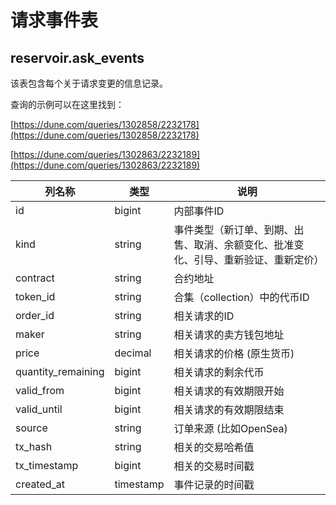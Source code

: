 # 请求事件表

## **reservoir.ask\_events**

该表包含每个关于请求变更的信息记录。

查询的示例可以在这里找到：

[https://dune.com/queries/1302858/2232178](https://dune.com/queries/1302858/2232178)

[https://dune.com/queries/1302863/2232189](https://dune.com/queries/1302863/2232189)

| **列名称**     | **类型**   | **说明**                                                                                                 |
|---------------------|------------|-----------------------------------------------------------------------------------------------------------------|
| id                  | bigint    | 内部事件ID                                                                                               |
| kind                | string     | 事件类型（新订单、到期、出售、取消、余额变化、批准变化、引导、重新验证、重新定价） |
| contract            | string     | 合约地址                                                                                                |
| token\_id           | string     | 合集（collection）中的代币ID                                                                             |
| order\_id           | string     | 相关请求的ID                                                                                             |
| maker               | string     | 相关请求的卖方钱包地址                                                                            |
| price               | decimal    | 相关请求的价格 (原生货币)                                                                          |
| quantity\_remaining | bigint     | 相关请求的剩余代币                                                                                 |
| valid\_from         | bigint     | 相关请求的有效期限开始                                                                                   |
| valid\_until        | bigint     | 相关请求的有效期限结束                                                                              |
| source              | string     | 订单来源 (比如OpenSea)                                                                           |
| tx\_hash            | string     | 相关的交易哈希值                                                                                     |
| tx\_timestamp       | bigint     | 相关的交易时间戳                                                                               |
| created\_at         | timestamp  | 事件记录的时间戳                                                                                |
